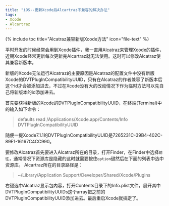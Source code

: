 ```yaml
---
title: "iOS--更新Xcode后Alcartraz不兼容的解决办法"
tags: 
- Xcode 
- Alcartraz
---
```


{% include toc title="Alcatraz兼容新版Xcode方法" icon="file-text" %}
	
平时开发的时候经常会用到Xcode插件，我一直用Alcatraz来管理Xcode的插件，近期Xcode经常更新每次更新完Alcartraz就无法使用。这时可以修改Alcatraz使其兼容新版本。

新版的Xcode无法运行Alcatraz的主要原因是Alcatraz的配置文件中没有新版Xcode的DVTPlugInCompatibilityUUID，只有在Alcatraz的作者兼容了新版本后这个id才会被添加进去，不过在Xcode没有大的改动情况下作为临时方法可以先自己将新版本的id添加进去。

首先要获得新版的Xcode的DVTPlugInCompatibilityUUID，在终端(Terminal)中的输入如下命令：

> defaults read /Applications/Xcode.app/Contents/Info DVTPlugInCompatibilityUUID

随便一提Xcode7.1.1的DVTPlugInCompatibilityUUID是7265231C-39B4-402C-89E1-16167C4CC990。

要修改Alcatraz首先要进入Alcatraz所在的目录，打开Finder，在Finder中选择`前往`，通常情况下资源库是隐藏的这时就需要按住`option`键然后在下面的列表中选中资源库。
Alcartraz所在的目录路径是：

> ~/Library/Application Support/Developer/Shared/Xcode/Plugins

右键选中Alcatraz显示包内容，打开Contents目录下的Info.plist文件，展开其中DVTPlugInCompatibilityUUIDs这个array把之前的DVTPlugInCompatibilityUUID添加进去。最后重启Xcode就搞定了。
